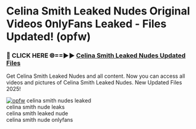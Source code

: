 # Celina Smith Leaked Nudes Original Videos 0nlyFans Leaked - Files Updated! (opfw)

<h3>🔴 CLICK HERE 🌐==►► <a href="https://tinyurl.com/4mcuefdz" rel="nofollow">Celina Smith Leaked Nudes Updated Files</a></h3>

Get Celina Smith Leaked Nudes and all content. Now you can access all videos and pictures of Celina Smith Leaked Nudes. New Updated Files 2025!

[![opfw](https://i.imgur.com/StAQSOY.gif)](https://tinyurl.com/4mcuefdz)
celina smith nudes leaked<br>
celina smith nude leaks<br>
celina smith leaked nude<br>
celina smith nude onlyfans